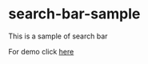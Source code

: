 # search-bar-sample

This is a sample of search bar

For demo click [here](https://chakradeb.github.io/search-bar-sample/)
